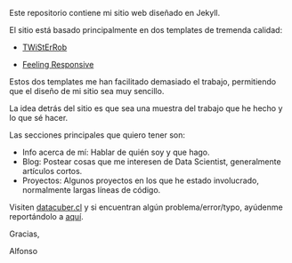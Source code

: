 Este repositorio contiene mi sitio web diseñado en Jekyll.

El sitio está basado principalmente en dos templates de tremenda calidad:

* [TWiStErRob](https://github.com/TWiStErRob/twisterrob.github.io)

* [Feeling Responsive](https://github.com/Phlow/feeling-responsive)

Estos dos templates me han facilitado demasiado el trabajo, permitiendo que el diseño de mi sitio sea muy sencillo.

La idea detrás del sitio es que sea una muestra del trabajo que he hecho y lo que sé hacer. 

Las secciones principales que quiero tener son:

* Info acerca de mí: Hablar de quién soy y que hago.
* Blog: Postear cosas que me interesen de Data Scientist, generalmente artículos cortos.
* Proyectos: Algunos proyectos en los que he estado involucrado, normalmente largas líneas de código.

Visiten [datacuber.cl](https://datacuber.github.io/) y si encuentran algún problema/error/typo, ayúdenme reportándolo a [aquí](https://github.com/datacubeR/datacubeR.github.io/issues).

Gracias,

Alfonso
